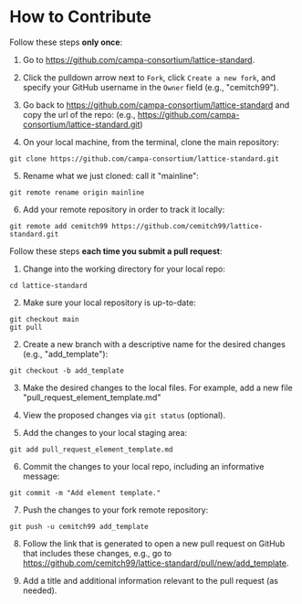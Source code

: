 # How to Contribute

Follow these steps **only once**:
1. Go to https://github.com/campa-consortium/lattice-standard.

2. Click the pulldown arrow next to `Fork`, click `Create a new fork`, and specify your GitHub username in the `Owner` field (e.g., "cemitch99").

3. Go back to https://github.com/campa-consortium/lattice-standard and copy the url of the repo:
(e.g., https://github.com/campa-consortium/lattice-standard.git)

4. On your local machine, from the terminal, clone the main repository:
```
git clone https://github.com/campa-consortium/lattice-standard.git
```

5. Rename what we just cloned:  call it "mainline":
```
git remote rename origin mainline
```

6.  Add your remote repository in order to track it locally:
```
git remote add cemitch99 https://github.com/cemitch99/lattice-standard.git
```

Follow these steps **each time you submit a pull request**:
1. Change into the working directory for your local repo:
```
cd lattice-standard
```

2. Make sure your local repository is up-to-date:
```
git checkout main
git pull
```

2. Create a new branch with a descriptive name for the desired changes (e.g., "add_template"):
```
git checkout -b add_template
```

3. Make the desired changes to the local files.
For example, add a new file "pull_request_element_template.md"

4. View the proposed changes via `git status` (optional).

5. Add the changes to your local staging area:
```
git add pull_request_element_template.md
```

6. Commit the changes to your local repo, including an informative message:
```
git commit -m "Add element template."
```

7. Push the changes to your fork remote repository:
```
git push -u cemitch99 add_template
```

8. Follow the link that is generated to open a new pull request on GitHub that includes these changes, e.g., go to  https://github.com/cemitch99/lattice-standard/pull/new/add_template.

9. Add a title and additional information relevant to the pull request (as needed).
